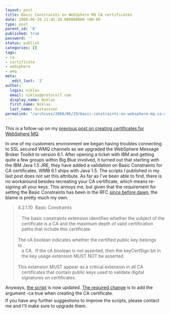 ```yaml
---
layout: post
title: Basic Constraints on WebSphere MQ CA certificates
date: 2008-06-29 21:45:39.000000000 +00:00
type: post
parent_id: '0'
published: true
password: ''
status: publish
categories: []
tags:
- ca
- certificate
- websphere
- wmq
meta:
  _edit_last: '2'
author:
  login: niklas
  email: niklas@protocol7.com
  display_name: Niklas
  first_name: Niklas
  last_name: Gustavsson
permalink: "/archives/2008/06/29/basic-constraints-on-websphere-mq-ca-certificate/"
---
```

This is a follow-up on my [previous post on creating certificates for WebSphere MQ](http://protocol7.com/archives/2007/11/28/easier-certificates-for-mq/).

In one of my customers environment we began having troubles connecting to SSL secured WMQ channels as we upgraded the WebSphere Message Broker Toolkit to version 6.1. After opening a ticket with IBM and getting quite a few groups within Big Blue involved, it turned out that starting with the IBM Java 1.5 JRE, they have added a validation on Basic Constraints for CA certificates. WMB 6.1 ships with Java 1.5. The scripts I published in my last post does not set this attribute. As far as I've been able to find, there is no workaround besides recreating your CA certificate, which means re-signing all your keys. This annoys me, but given that the requirement for setting the Basic Constraints has been in the RFC [since before dawn](http://www.ietf.org/rfc/rfc3280.txt), the blame is pretty much my own.

> 4.2.1.10&nbsp; Basic Constraints&nbsp;&nbsp;&nbsp;&nbsp;&nbsp;&nbsp;&nbsp;&nbsp;&nbsp;&nbsp;&nbsp;&nbsp;&nbsp;&nbsp;&nbsp;&nbsp;&nbsp;&nbsp;&nbsp;&nbsp;&nbsp;&nbsp;&nbsp;&nbsp;&nbsp;&nbsp;&nbsp;&nbsp;&nbsp;&nbsp;&nbsp;&nbsp;&nbsp;&nbsp;&nbsp;&nbsp;&nbsp;&nbsp;&nbsp;&nbsp;&nbsp;&nbsp;&nbsp;&nbsp;  
> &nbsp;&nbsp;&nbsp;&nbsp;&nbsp;&nbsp;&nbsp;&nbsp;&nbsp;&nbsp;&nbsp;&nbsp;&nbsp;&nbsp;&nbsp;&nbsp;&nbsp;&nbsp;&nbsp;&nbsp;&nbsp;&nbsp;&nbsp;&nbsp;&nbsp;&nbsp;&nbsp;&nbsp;&nbsp;&nbsp;&nbsp;&nbsp;&nbsp;&nbsp;&nbsp;&nbsp;&nbsp;&nbsp;&nbsp;&nbsp;&nbsp;&nbsp;&nbsp;&nbsp;&nbsp;&nbsp;&nbsp;&nbsp;&nbsp;&nbsp;&nbsp;&nbsp;&nbsp;&nbsp;&nbsp;&nbsp;&nbsp;&nbsp;&nbsp;&nbsp;&nbsp;&nbsp;&nbsp;&nbsp;&nbsp;&nbsp;&nbsp;&nbsp;&nbsp;&nbsp;&nbsp;  
> &nbsp;&nbsp; The basic constraints extension identifies whether the subject of the  
> &nbsp;&nbsp; certificate is a CA and the maximum depth of valid certification&nbsp;&nbsp;&nbsp;&nbsp;  
> &nbsp;&nbsp; paths that include this certificate.&nbsp;&nbsp;&nbsp;&nbsp;&nbsp;&nbsp;&nbsp;&nbsp;&nbsp;&nbsp;&nbsp;&nbsp;&nbsp;&nbsp;&nbsp;&nbsp;&nbsp;&nbsp;&nbsp;&nbsp;&nbsp;&nbsp;&nbsp;&nbsp;&nbsp;&nbsp;&nbsp;&nbsp;&nbsp;&nbsp;&nbsp;&nbsp;  
> &nbsp;&nbsp;&nbsp;&nbsp;&nbsp;&nbsp;&nbsp;&nbsp;&nbsp;&nbsp;&nbsp;&nbsp;&nbsp;&nbsp;&nbsp;&nbsp;&nbsp;&nbsp;&nbsp;&nbsp;&nbsp;&nbsp;&nbsp;&nbsp;&nbsp;&nbsp;&nbsp;&nbsp;&nbsp;&nbsp;&nbsp;&nbsp;&nbsp;&nbsp;&nbsp;&nbsp;&nbsp;&nbsp;&nbsp;&nbsp;&nbsp;&nbsp;&nbsp;&nbsp;&nbsp;&nbsp;&nbsp;&nbsp;&nbsp;&nbsp;&nbsp;&nbsp;&nbsp;&nbsp;&nbsp;&nbsp;&nbsp;&nbsp;&nbsp;&nbsp;&nbsp;&nbsp;&nbsp;&nbsp;&nbsp;&nbsp;&nbsp;&nbsp;&nbsp;&nbsp;&nbsp;  
> The cA boolean indicates whether the certified public key belongs to&nbsp;&nbsp;&nbsp;  
> &nbsp;&nbsp; a CA.&nbsp; If the cA boolean is not asserted, then the keyCertSign bit in  
> &nbsp;&nbsp; the key usage extension MUST NOT be asserted.&nbsp;&nbsp;&nbsp;&nbsp;&nbsp;&nbsp;&nbsp;&nbsp;&nbsp;&nbsp;&nbsp;&nbsp;&nbsp;&nbsp;&nbsp;&nbsp;&nbsp;&nbsp;&nbsp;&nbsp;&nbsp;&nbsp;&nbsp;  
> &nbsp;&nbsp;&nbsp;&nbsp;&nbsp;&nbsp;&nbsp;&nbsp;&nbsp;&nbsp;&nbsp;&nbsp;&nbsp;&nbsp;&nbsp;&nbsp;&nbsp;&nbsp;&nbsp;&nbsp;&nbsp;&nbsp;&nbsp;&nbsp;&nbsp;&nbsp;&nbsp;&nbsp;&nbsp;&nbsp;&nbsp;&nbsp;&nbsp;&nbsp;&nbsp;&nbsp;&nbsp;&nbsp;&nbsp;&nbsp;&nbsp;&nbsp;&nbsp;&nbsp;&nbsp;&nbsp;&nbsp;&nbsp;&nbsp;&nbsp;&nbsp;&nbsp;&nbsp;&nbsp;&nbsp;&nbsp;&nbsp;&nbsp;&nbsp;&nbsp;&nbsp;&nbsp;&nbsp;&nbsp;&nbsp;&nbsp;&nbsp;&nbsp;&nbsp;&nbsp;&nbsp;  
> This extension MUST appear as a critical extension in all CA&nbsp;&nbsp;&nbsp;&nbsp;&nbsp;&nbsp;&nbsp;&nbsp;&nbsp;&nbsp;&nbsp;  
> &nbsp;&nbsp; certificates that contain public keys used to validate digital&nbsp;&nbsp;&nbsp;&nbsp;&nbsp;&nbsp;  
> &nbsp;&nbsp; signatures on certificates.&nbsp;

Anyways, [the script](http://wmq-util.googlecode.com/svn/ssl-scripts/create-ca.sh) is now updated. [The required change](http://code.google.com/p/wmq-util/source/diff?r=31&format=side&path=/ssl-scripts/create-ca.sh) is to add the argument -ca true when creating the CA certificate.  
If you have any further suggestions to improve the scripts, please contact me and I'll make sure to upgrade them.

